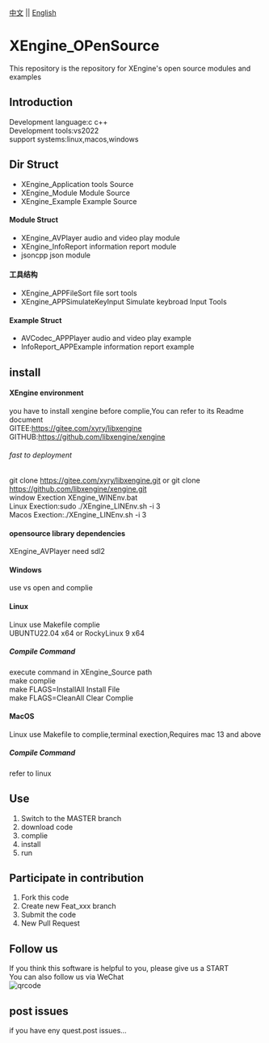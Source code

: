 [中文](README.md) ||  [English](README.en.md)  

# XEngine_OPenSource
This repository is the repository for XEngine's open source modules and examples  

## Introduction

Development language:c c++  
Development tools:vs2022  
support systems:linux,macos,windows

## Dir Struct

- XEngine_Application  tools Source  
- XEngine_Module       Module Source
- XEngine_Example      Example Source

#### Module Struct
- XEngine_AVPlayer    audio and video play module
- XEngine_InfoReport  information report module
- jsoncpp             json module

#### 工具结构
- XEngine_APPFileSort           file sort tools
- XEngine_APPSimulateKeyInput   Simulate keybroad Input Tools

#### Example Struct
- AVCodec_APPPlayer       audio and video play example
- InfoReport_APPExample   information report example

## install

#### XEngine environment

you have to install xengine before complie,You can refer to its Readme document  
GITEE:https://gitee.com/xyry/libxengine  
GITHUB:https://github.com/libxengine/xengine  

###### fast to deployment

git clone https://gitee.com/xyry/libxengine.git or git clone https://github.com/libxengine/xengine.git  
window Exection XEngine_WINEnv.bat  
Linux Exection:sudo ./XEngine_LINEnv.sh -i 3  
Macos Exection:./XEngine_LINEnv.sh -i 3  

#### opensource library dependencies

XEngine_AVPlayer need sdl2  

#### Windows
use vs open and complie  

#### Linux

Linux use Makefile complie  
UBUNTU22.04 x64 or RockyLinux 9 x64  

##### Compile Command

execute command in XEngine_Source path   
make complie  
make FLAGS=InstallAll Install File  
make FLAGS=CleanAll Clear Complie  

#### MacOS

Linux use Makefile to complie,terminal exection,Requires mac 13 and above 

##### Compile Command

refer to linux

## Use

1.  Switch to the MASTER branch
2.  download code
3.  complie
4.  install
5.  run

## Participate in contribution

1.  Fork this code
2.  Create new Feat_xxx branch
3.  Submit the code
4.  New Pull Request

## Follow us

If you think this software is helpful to you, please give us a START  
You can also follow us via WeChat  
![qrcode](https://www.xyry.org/qrcode.jpg)

## post issues

if you have eny quest.post issues...